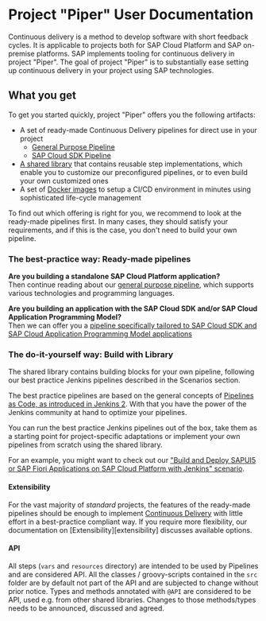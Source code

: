 # Project "Piper" User Documentation

Continuous delivery is a method to develop software with short feedback cycles.
It is applicable to projects both for SAP Cloud Platform and SAP on-premise platforms.
SAP implements tooling for continuous delivery in project "Piper".
The goal of project "Piper" is to substantially ease setting up continuous delivery in your project using SAP technologies.

## What you get

To get you started quickly, project "Piper" offers you the following artifacts:

* A set of ready-made Continuous Delivery pipelines for direct use in your project
    * [General Purpose Pipeline](stages/introduction/)
    * [SAP Cloud SDK Pipeline][cloud-sdk-pipeline]
* [A shared library][piper-library] that contains reusable step implementations, which enable you to customize our preconfigured pipelines, or to even build your own customized ones
* A set of [Docker images][devops-docker-images] to setup a CI/CD environment in minutes using sophisticated life-cycle management

To find out which offering is right for you, we recommend to look at the ready-made pipelines first.
In many cases, they should satisfy your requirements, and if this is the case, you don't need to build your own pipeline.

### The best-practice way: Ready-made pipelines

**Are you building a standalone SAP Cloud Platform application?<br>**
Then continue reading about our [general purpose pipeline](stages/introduction/), which supports various technologies and programming languages.

**Are you building an application with the SAP Cloud SDK and/or SAP Cloud Application Programming Model?<br>**
Then we can offer you a [pipeline specifically tailored to SAP Cloud SDK and SAP Cloud Application Programming Model applications][cloud-sdk-pipeline]

### The do-it-yourself way: Build with Library

The shared library contains building blocks for your own pipeline, following our best practice Jenkins pipelines described in the Scenarios section.

The best practice pipelines are based on the general concepts of [Pipelines as Code, as introduced in Jenkins 2][jenkins-doc-pipelines].
With that you have the power of the Jenkins community at hand to optimize your pipelines.

You can run the best practice Jenkins pipelines out of the box, take them as a
starting point for project-specific adaptations or implement your own pipelines
from scratch using the shared library.

For an example, you might want to check out our ["Build and Deploy SAPUI5 or SAP Fiori Applications on SAP Cloud Platform with Jenkins" scenario][piper-library-scenario].

#### Extensibility

For the vast majority of _standard_ projects, the features of the ready-made pipelines should be enough to implement [Continuous Delivery](https://martinfowler.com/bliki/ContinuousDelivery.html) with little effort in a best-practice compliant way.
If you require more flexibility, our documentation on [Extensibility][extensibility] discusses available options.

#### API

All steps (`vars` and `resources` directory) are intended to be used by Pipelines and are considered API.
All the classes / groovy-scripts contained in the `src` folder are by default not part of
the API and are subjected to change without prior notice. Types and methods annotated with
`@API` are considered to be API, used e.g. from other shared libraries. Changes to those
methods/types needs to be announced, discussed and agreed.


[github]: https://github.com
[piper-library]: https://github.com/SAP/jenkins-library
[cloud-sdk-pipeline]: pipelines/cloud-sdk/introduction/
[devops-docker-images]: https://github.com/SAP/devops-docker-images
[devops-docker-images-issues]:       https://github.com/SAP/devops-docker-images/issues
[devops-docker-images-cxs-guide]:     https://github.com/SAP/devops-docker-images/blob/master/docs/operations/cx-server-operations-guide.md
[piper-library-scenario]: scenarios/ui5-sap-cp/Readme/
[piper-doc-extensibility]: extensibility
[piper-library-pages-plugins]: requiredPlugins
[piper-library-issues]: https://github.com/SAP/jenkins-library/issues
[piper-library-license]: ./LICENSE
[piper-library-contribution]: .github/CONTRIBUTING.md
[jenkins-doc-pipelines]: https://jenkins.io/solutions/pipeline
[jenkins-doc-libraries]: https://jenkins.io/doc/book/pipeline/shared-libraries
[jenkins-doc-steps]: https://jenkins.io/doc/pipeline/steps
[jenkins-plugin-sharedlibs]: https://wiki.jenkins-ci.org/display/JENKINS/Pipeline+Shared+Groovy+Libraries+Plugin
[google-group]: https://groups.google.com/forum/#!forum/project-piper
